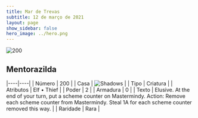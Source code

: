 ```yaml
---
title: Mar de Trevas
subtitle: 12 de março de 2021
layout: page
show_sidebar: false
hero_image: ../hero.png
---
```


![200](https://cdn.keyforgegame.com/media/card_front/pt/496_200_W8XG76QHF56M_pt.png)

## Mentorazilda

|----|----|
| Número | 200 |
| Casa | ![Shadows](https://archonarcana.com/images/thumb/e/ee/Shadows.png/22px-Shadows.png "Sombras") |
| Tipo | Criatura |
| Atributos | Elf • Thief |
| Poder | 2 |
| Armadura | 0 |
| Texto | Elusive.  At the end of your turn, put a scheme counter on Mastermindy.  Action: Remove each scheme counter from Mastermindy. Steal 1A for each scheme counter removed this way. |
| Raridade | Rara |
